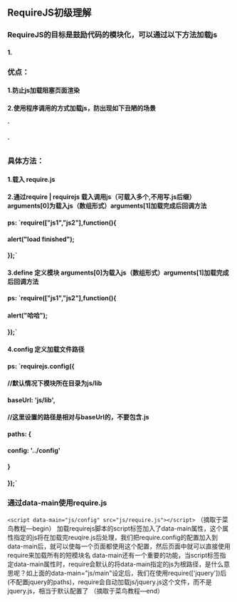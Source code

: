 ## RequireJS初级理解
### RequireJS的目标是鼓励代码的模块化，可以通过以下方法加载js
#### 1.  <script type="text/javascript" src="require.js"></script>
####     <script type="text/javascript">
####        require(["js/config"]);
####     </script>
### 优点：
#### 1.防止js加载阻塞页面渲染
#### 2.使用程序调用的方式加载js，防出现如下丑陋的场景
####     `<script type="text/javascript" src="a.js"></script>
####     <script type="text/javascript" src="b.js"></script>
####     <script type="text/javascript" src="c.js"></script>`
### 具体方法：
#### 1.载入 require.js
#### 2.通过require | requirejs 载入调用js（可载入多个,不用写.js后缀）arguments[0]为载入js（数组形式）arguments[1]加载完成后回调方法
####   ps: `require(["js1","js2"],function(){
####           alert("load finished");
####       });`
#### 3.define 定义模块 arguments[0]为载入js（数组形式）arguments[1]加载完成后回调方法
####    ps: `require(["js1","js2"],function(){
####              alert("哈哈");
####        });`
#### 4.config 定义加载文件路径
####    ps: `requirejs.config({
####           //默认情况下模块所在目录为js/lib
####           baseUrl: 'js/lib',
####           //这里设置的路径是相对与baseUrl的，不要包含.js
####           paths: {
####               config: '../config'
####           }
####       });`
### 通过data-main使用require.js
`<script data-main="js/config" src="js/require.js"></script>`
（摘取于菜鸟教程—begin）
加载requirejs脚本的script标签加入了data-main属性，这个属性指定的js将在加载完reuqire.js后处理，我们把require.config的配置加入到data-main后，就可以使每一个页面都使用这个配置，然后页面中就可以直接使用require来加载所有的短模块名
data-main还有一个重要的功能，当script标签指定data-main属性时，require会默认的将data-main指定的js为根路径，是什么意思呢？如上面的data-main="js/main"设定后，我们在使用require(['jquery'])后(不配置jquery的paths)，require会自动加载js/jquery.js这个文件，而不是jquery.js，相当于默认配置了
（摘取于菜鸟教程—end）

